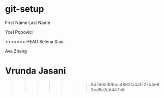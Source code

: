 # git-setup

First Name Last Name

Yoel Popovici

<<<<<<< HEAD
Selena Xiao

Ava Zhang

Vrunda Jasani
=======
>>>>>>> 8d7665309bc4892fa4a1727b4e83ed6c7dd447b6

